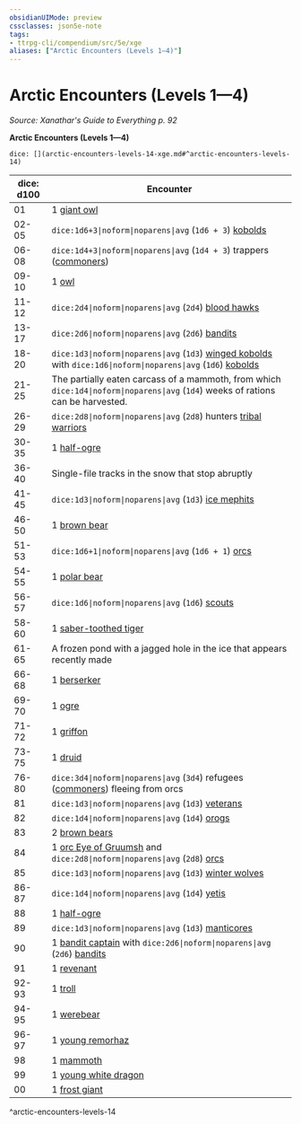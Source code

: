 ```yaml
---
obsidianUIMode: preview
cssclasses: json5e-note
tags:
- ttrpg-cli/compendium/src/5e/xge
aliases: ["Arctic Encounters (Levels 1—4)"]
---
```

# Arctic Encounters (Levels 1—4)
*Source: Xanathar's Guide to Everything p. 92* 

**Arctic Encounters (Levels 1—4)**

`dice: [](arctic-encounters-levels-14-xge.md#^arctic-encounters-levels-14)`

| dice: d100 | Encounter |
|------------|-----------|
| 01 | 1 [giant owl](3-Mechanics/CLI/bestiary/beast/giant-owl.md) |
| 02-05 | `dice:1d6+3\|noform\|noparens\|avg` (`1d6 + 3`) [kobolds](3-Mechanics/CLI/bestiary/humanoid/kobold.md) |
| 06-08 | `dice:1d4+3\|noform\|noparens\|avg` (`1d4 + 3`) trappers ([commoners](3-Mechanics/CLI/bestiary/humanoid/commoner.md)) |
| 09-10 | 1 [owl](3-Mechanics/CLI/bestiary/beast/owl.md) |
| 11-12 | `dice:2d4\|noform\|noparens\|avg` (`2d4`) [blood hawks](3-Mechanics/CLI/bestiary/beast/blood-hawk.md) |
| 13-17 | `dice:2d6\|noform\|noparens\|avg` (`2d6`) [bandits](3-Mechanics/CLI/bestiary/humanoid/bandit.md) |
| 18-20 | `dice:1d3\|noform\|noparens\|avg` (`1d3`) [winged kobolds](3-Mechanics/CLI/bestiary/humanoid/winged-kobold.md) with `dice:1d6\|noform\|noparens\|avg` (`1d6`) [kobolds](3-Mechanics/CLI/bestiary/humanoid/kobold.md) |
| 21-25 | The partially eaten carcass of a mammoth, from which `dice:1d4\|noform\|noparens\|avg` (`1d4`) weeks of rations can be harvested. |
| 26-29 | `dice:2d8\|noform\|noparens\|avg` (`2d8`) hunters [tribal warriors](3-Mechanics/CLI/bestiary/humanoid/tribal-warrior.md) |
| 30-35 | 1 [half-ogre](3-Mechanics/CLI/bestiary/giant/half-ogre-ogrillon.md) |
| 36-40 | Single-file tracks in the snow that stop abruptly |
| 41-45 | `dice:1d3\|noform\|noparens\|avg` (`1d3`) [ice mephits](3-Mechanics/CLI/bestiary/elemental/ice-mephit.md) |
| 46-50 | 1 [brown bear](3-Mechanics/CLI/bestiary/beast/brown-bear.md) |
| 51-53 | `dice:1d6+1\|noform\|noparens\|avg` (`1d6 + 1`) [orcs](3-Mechanics/CLI/bestiary/humanoid/orc.md) |
| 54-55 | 1 [polar bear](3-Mechanics/CLI/bestiary/beast/polar-bear.md) |
| 56-57 | `dice:1d6\|noform\|noparens\|avg` (`1d6`) [scouts](3-Mechanics/CLI/bestiary/humanoid/scout.md) |
| 58-60 | 1 [saber-toothed tiger](3-Mechanics/CLI/bestiary/beast/saber-toothed-tiger.md) |
| 61-65 | A frozen pond with a jagged hole in the ice that appears recently made |
| 66-68 | 1 [berserker](3-Mechanics/CLI/bestiary/humanoid/berserker.md) |
| 69-70 | 1 [ogre](3-Mechanics/CLI/bestiary/giant/ogre.md) |
| 71-72 | 1 [griffon](3-Mechanics/CLI/bestiary/monstrosity/griffon.md) |
| 73-75 | 1 [druid](3-Mechanics/CLI/bestiary/humanoid/druid.md) |
| 76-80 | `dice:3d4\|noform\|noparens\|avg` (`3d4`) refugees ([commoners](3-Mechanics/CLI/bestiary/humanoid/commoner.md)) fleeing from orcs |
| 81 | `dice:1d3\|noform\|noparens\|avg` (`1d3`) [veterans](3-Mechanics/CLI/bestiary/humanoid/veteran.md) |
| 82 | `dice:1d4\|noform\|noparens\|avg` (`1d4`) [orogs](3-Mechanics/CLI/bestiary/humanoid/orog.md) |
| 83 | 2 [brown bears](3-Mechanics/CLI/bestiary/beast/brown-bear.md) |
| 84 | 1 [orc Eye of Gruumsh](3-Mechanics/CLI/bestiary/humanoid/orc-eye-of-gruumsh.md) and `dice:2d8\|noform\|noparens\|avg` (`2d8`) [orcs](3-Mechanics/CLI/bestiary/humanoid/orc.md) |
| 85 | `dice:1d3\|noform\|noparens\|avg` (`1d3`) [winter wolves](3-Mechanics/CLI/bestiary/monstrosity/winter-wolf.md) |
| 86-87 | `dice:1d4\|noform\|noparens\|avg` (`1d4`) [yetis](3-Mechanics/CLI/bestiary/monstrosity/yeti.md) |
| 88 | 1 [half-ogre](3-Mechanics/CLI/bestiary/giant/half-ogre-ogrillon.md) |
| 89 | `dice:1d3\|noform\|noparens\|avg` (`1d3`) [manticores](3-Mechanics/CLI/bestiary/monstrosity/manticore.md) |
| 90 | 1 [bandit captain](3-Mechanics/CLI/bestiary/humanoid/bandit-captain.md) with `dice:2d6\|noform\|noparens\|avg` (`2d6`) [bandits](3-Mechanics/CLI/bestiary/humanoid/bandit.md) |
| 91 | 1 [revenant](3-Mechanics/CLI/bestiary/undead/revenant.md) |
| 92-93 | 1 [troll](3-Mechanics/CLI/bestiary/giant/troll.md) |
| 94-95 | 1 [werebear](3-Mechanics/CLI/bestiary/humanoid/werebear.md) |
| 96-97 | 1 [young remorhaz](3-Mechanics/CLI/bestiary/monstrosity/young-remorhaz.md) |
| 98 | 1 [mammoth](3-Mechanics/CLI/bestiary/beast/mammoth.md) |
| 99 | 1 [young white dragon](3-Mechanics/CLI/bestiary/dragon/young-white-dragon.md) |
| 00 | 1 [frost giant](3-Mechanics/CLI/bestiary/giant/frost-giant.md) |
^arctic-encounters-levels-14